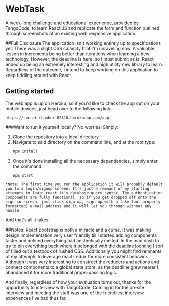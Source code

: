 # WebTask
A week-long challenge and educational experience, provided by TangoCode, to learn React JS and replicate the form and function outlined through screenshots of an existing web responsive application.

##Full Disclosure
The application isn't working entirely up to specifications yet. There was a slight CSS calamity that I'm unraveling now. A valuable lesson in increments being better than iterations when learning a new technology. However, the deadline is here, so I must submit as is. React ended up being an extremely interesting and high utility new library to learn.  Regardless of the outcome, I intend to keep working on this application to keep fiddling around with React.

## Getting started
The web app is up on Heroku, so if you'd like to check the app out on your mobile devices, just head over to the following link:
```
https://secret-chamber-82310.herokuapp.com/app
```

###Want to run it yourself locally? No worries! Simply:
1. Clone the repository into a local directory.
1. Navigate to said directory on the command line, and at the root type:
      ```
      npm install
      ```
1. Once it's done installing all the necessary dependencies, simply enter the command:
      ```
      npm start
      ```
```
*Note: The first time you run the application it will probably default you to a login/signup screen. It's just a remnant of my starting attempts to learn react it's database query syntax. The authentication components are fully functional, so if you get dropped off onto the sign-in screen, just click sign-up, sign-up with a fake (but properly formatted) e-mail address and it will let you through without any hassle
```
And that's all it takes!

##Notes:
React Bootstrap is both a miracle and a curse. It was making design implementation very user friendly till I started adding components faster and noticed everything had aesthetically melted. In the mad dash to try to pin everything back where it belonged with the deadline looming I sort of filled out a textbook of rushed CSS. Additionally you might find remnants of my attempts to leverage react-redux for more consistent behavior. Although it was very interesting to construct the reducers and actions and connect components to a global state store, as the deadline grew nearer I abandoned it for more traditional props-passing logic.

And finally, regardless of how your evaluation turns out, thanks for the opportunity to interview with TangoCode. Coming in for the on-site interview and meeting the staff was one of the friendliest interview experiences I've had thus far.
